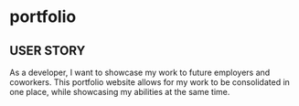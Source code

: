 # portfolio

## USER STORY
As a developer, I want to showcase my work to future employers and coworkers. This portfolio website allows for my work to be consolidated in one place, while showcasing my abilities at the same time. 

